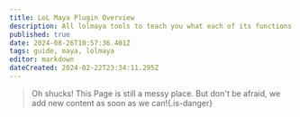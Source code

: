 ```yaml
---
title: LoL Maya Plugin Overview
description: All lolmaya tools to teach you what each of its functions does.
published: true
date: 2024-08-26T10:57:36.401Z
tags: guide, maya, lolmaya
editor: markdown
dateCreated: 2024-02-22T23:34:11.295Z
---
```


>Oh shucks!
This Page is still a messy place. But don't be afraid, we add new content as soon as we can!{.is-danger}
